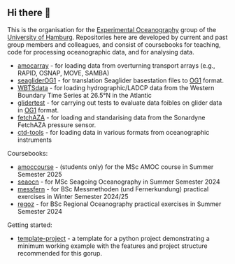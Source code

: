 ## Hi there 👋

This is the organisation for the [Experimental Oceanography](http://eleanorfrajka.com) group of the [University of Hamburg](https://www.ifm.uni-hamburg.de/en.html).  Repositories here are developed by current and past group members and colleagues, and consist of coursebooks for teaching, code for processing oceanographic data, and for analysing data.

- [amocarray](http://github.com/AMOCCommunity/amocarray) - for loading data from overturning transport arrays (e.g., RAPID, OSNAP, MOVE, SAMBA)
- [seagliderOG1](http://github.com/ifmeo-hamburg/seagliderOG1) - for translation Seaglider basestation files to [OG1](https://oceangliderscommunity.github.io/OG-format-user-manual/OG_Format.html) format.
- [WBTSdata](http://github.com/ifmeo-hamburg/WBTSdata) - for loading hydrographic/LADCP data from the Western Boundary Time Series at 26.5°N in the Atlantic
- [glidertest](http://github.com/oceangliderscommunity/glidertest) - for carrying out tests to evaluate data foibles on glider data in [OG1](https://oceangliderscommunity.github.io/OG-format-user-manual/OG_Format.html) format.
- [fetchAZA](http://github.com/eleanorfrajka/fetchAZA) - for loading and standarising data from the Sonardyne FetchAZA pressure sensor.
- [ctd-tools](http://github.com/ifmeo-hamburg/ctd-tools) - for loading data in various formats from oceanographic instruments

Coursebooks:
- [amoccourse](http://github.com/ifmeo-hamburg/amoccourse) - (students only) for the MSc AMOC course in Summer Semester 2025
- [seaocn](http://github.com/ifmeo-hamburg/seaocn) - for MSc Seagoing Oceanography in Summer Semester 2024
- [messfern](http://github.com/ifmeo-hamburg/messfern) - for BSc Messmethoden (und Fernerkundung) practical exercises in Winter Semester 2024/25
- [regoz](http://github.com/ifmeo-hamburg/regoz) - for BSc Regional Oceanography practical exercises in Summer Semester 2024

Getting started:
- [template-project](http://github.com/eleanorfrajka/template-project) - a template for a python project demonstrating a minimum working example with the features and project structure recommended for this gorup.
<!--

**Here are some ideas to get you started:**

🙋‍♀️ A short introduction - what is your organization all about?
🌈 Contribution guidelines - how can the community get involved?
👩‍💻 Useful resources - where can the community find your docs? Is there anything else the community should know?
🍿 Fun facts - what does your team eat for breakfast?
🧙 Remember, you can do mighty things with the power of [Markdown](https://docs.github.com/github/writing-on-github/getting-started-with-writing-and-formatting-on-github/basic-writing-and-formatting-syntax)
-->
